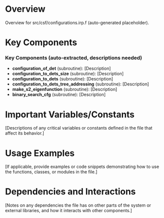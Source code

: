 # Overview

Overview for src/csf/configurations.irp.f (auto-generated placeholder).

# Key Components

### Key Components (auto-extracted, descriptions needed)
- **configuration_of_det** (subroutine): [Description]
- **configuration_to_dets_size** (subroutine): [Description]
- **configuration_to_dets** (subroutine): [Description]
- **configuration_to_dets_tree_addressing** (subroutine): [Description]
- **make_s2_eigenfunction** (subroutine): [Description]
- **binary_search_cfg** (subroutine): [Description]

# Important Variables/Constants

[Descriptions of any critical variables or constants defined in the file that affect its behavior.]

# Usage Examples

[If applicable, provide examples or code snippets demonstrating how to use the functions, classes, or modules in the file.]

# Dependencies and Interactions

[Notes on any dependencies the file has on other parts of the system or external libraries, and how it interacts with other components.]
